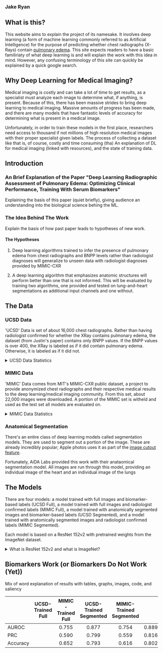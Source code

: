 ### Jake Ryan

## What is this?

This website aims to explain the project of its namesake. It involves deep learning (a form of machine learning commonly referred to as Artificial Intelligence) for the purpose of predicting whether chest radiographs (X-Rays) contain [pulmonary edema](https://www.mayoclinic.org/diseases-conditions/pulmonary-edema/symptoms-causes/syc-20377009). This site expects readers to have a basic familiriaty of what deep learning is and will explain the work with this idea in mind. However, any confusing terminology of this site can quickly be explained by a quick google search.

## Why Deep Learning for Medical Imaging?

Medical imaging is costly and can take a lot of time to get results, as a specialist must analyze each image to determine what, if anything, is present. Because of this, there has been massive strides to bring deep learning to medical imaging. Massive amounts of progress has been made, and there are many models that have fantastic levels of accuracy for determining what is present in a medical image.

Unfortunately, in order to train these models in the first place, researchers need access to thousand if not millions of high resolution medical images with their proper specialist given labels. The process of collecting a dataset like that is, of course, costly and time consuming (tha)
An explanation of DL for medical imaging (linked with resources), and the state of training data.

## Introduction

### An Brief Explanation of the Paper "Deep Learning Radiographic Assessment of Pulmonary Edema: Optimizing Clinical Performance, Training With Serum Biomarkers"

Explaining the basis of this paper (quiet briefly), giving audience an understanding into the biological science behing the ML.

### The Idea Behind The Work

Explain the basis of how past paper leads to hypotheses of new work.

#### The Hypotheses

1.  Deep learning algorithms trained to infer the presence of pulmonary edema from chest radiographs and BNPP levels rather than radiologist diagnoses will generalize to unseen data with radiologist diagnoses provided by MIMIC-CXR

2. A deep learning algorithm that emphasizes anatomic structures will perform better than one that is not informed. This will be evaluated by training two algorithms, one provided and tested on lung-and-heart segmentations as additional input channels and one without.

## The Data 

### UCSD Data
'UCSD' Data is set of about 16,000 chest radiographs. Rather than having radiologist confirmed for whether the XRay contains pulmonary edema, the dataset (from Justin's paper) contains only BNPP values. If the BNPP values is over 400, the XRay is labeled as if it did contain pulmonary edema. Otherwise, it is labeled as if it did not.

<details>
	<summary>UCSD Data Statistics</summary>

	The STATS. The dataset is then split into train and validation sets with splits equal to 80% and 20%, respectively.
</details>

### MIMIC Data
'MIMIC' Data comes from MIT's MIMIC-CXR public dataset, a project to provide anonymized chest radiographs and their respective medical results to the deep learning/medical imaging community. From this set, about 22,000 images were downloaded. A portion of the MIMIC set is witheld and used as the test set all models are evaluated on.

<details>
	<summary>MIMIC Data Statistics</summary>

	The STATS. The dataset is then split into train, validation, and test sets with splits equal to 80%, 10%, and 10%, respectively.
</details>

### Anatomical Segmentation
There's an entire class of deep learning models called segmentation models. They are used to segment out a portion of the image. These are already incredibly popular; Apple photos uses it as part of the [image cutout feature](https://support.apple.com/en-us/HT213459).

Fortunately, AiDA Labs provided this work with their anataomical segmentation model. All images are run through this model, providing an individual image of the heart and an individual image of the lungs

## The Models

There are four models: a model trained with full images and biomarker-based labels (UCSD Full), a model trained with full images and radiologist confirmed labels (MIMIC Full), a model trained with anatomically segmented images and biomarker-based labels (UCSD Segmented), and a model trained with anatomically segmented images and radiologist confirmed labels (MIMIC Segmented).

Each model is based on a ResNet 152v2 with pretrained weights from the ImageNet dataset. 
<details>
<summary>What is ResNet 152v2 and what is ImageNet?</summary>
<br>

The ResNet 152v2 is an image classification model built by Microsoft that is renowned for its use of 
<a href="https://towardsdatascience.com/what-is-residual-connection-efb07cab0d55">residual connections</a>, a technique that allows networks to have a large amount of layers without losing its ability to predict.

ImageNet is an industry standard dataset often used to benchmark classification model performance. Models trained to perform on ImageNet have developed a feature space that is adept at predicting many different classes of things that may be in the image. It is a great 'starting place' for models trained on niche tasks, like this one.
</details> 



## Biomarkers Work (or Biomarkers Do Not Work (Yet))

Mix of word explanation of results with tables, graphs, images, code, and saliency

|  | UCSD-Trained Full | MIMIC-Trained Full | UCSD-Trained Segmented| MIMIC-Trained Segmented ||
| :---        |    :---:     | :---:  | :--: |  :--: | :--: |
| AUROC ||0.755 | 0.877 | 0.754 | 0.889 |
| PRC || 0.590 | 0.799 | 0.559 | 0.816 |
| Accuracy || 0.652 | 0.793 | 0.616 | 0.802 |
